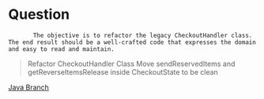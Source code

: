 # Question
           The objective is to refactor the legacy CheckoutHandler class. The end result should be a well-crafted code that expresses the domain and easy to read and maintain.

>Refactor CheckoutHandler Class
>Move sendReservedItems and getReverseItemsRelease inside CheckoutState to be clean

[Java Branch](https://github.com/kevinjam/Refactoring-Exercise-by-acerat/tree/master)